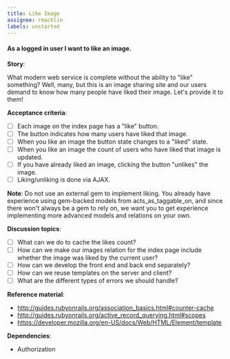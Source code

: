 ```yaml
---
title: Like Image
assignee: rmacklin
labels: unstarted
---
```


#### As a logged in user I want to like an image.

__Story__:

What modern web service is complete without the ability to "like" something?
Well, many, but this is an image sharing site and our users demand to know how
many people have liked their image. Let's provide it to them!

__Acceptance criteria__:
- [ ] Each image on the index page has a "like" button.
- [ ] The button indicates how many users have liked that image.
- [ ] When you like an image the button state changes to a "liked" state.
- [ ] When you like an image the count of users who have liked that image is
  updated.
- [ ] If you have already liked an image, clicking the button "unlikes" the
  image.
- [ ] Liking/unliking is done via AJAX.

__Note__: Do not use an external gem to implement liking. You already have
experience using gem-backed models from acts_as_taggable_on, and since there
won't always be a gem to rely on, we want you to get experience implementing
more advanced models and relations on your own.

__Discussion topics__:
- [ ] What can we do to cache the likes count?
- [ ] How can we make our images relation for the index page include whether
  the image was liked by the current user?
- [ ] How can we develop the front end and back end separately?
- [ ] How can we reuse templates on the server and client?
- [ ] What are the different types of errors we should handle?

__Reference material__:
- http://guides.rubyonrails.org/association_basics.html#counter-cache
- http://guides.rubyonrails.org/active_record_querying.html#scopes
- https://developer.mozilla.org/en-US/docs/Web/HTML/Element/template

__Dependencies__:
- Authorization
